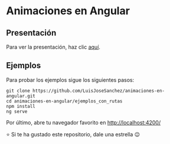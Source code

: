 # Animaciones en Angular

## Presentación

Para ver la presentación, haz clic <a target="_blank"  href="https://rawgit.com/LuisJoseSanchez/presentacion-animaciones-en-angular/master/presentacion/index.html">aquí</a>.

## Ejemplos

Para probar los ejemplos sigue los siguientes pasos:

```console
git clone https://github.com/LuisJoseSanchez/animaciones-en-angular.git
cd animaciones-en-angular/ejemplos_con_rutas
npm install
ng serve
```

Por último, abre tu navegador favorito en <http://localhost:4200/>

:star: Si te ha gustado este repositorio, dale una estrella :wink:

